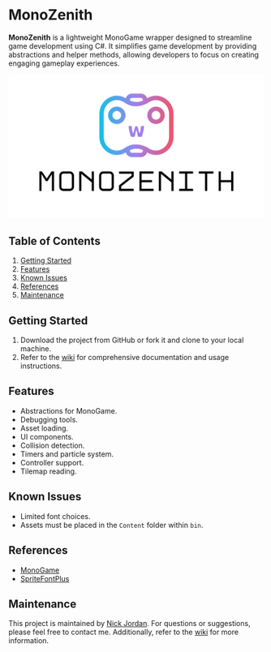 # MonoZenith

**MonoZenith** is a lightweight MonoGame wrapper designed to streamline game development using C#. It simplifies game development by providing abstractions and helper methods, allowing developers to focus on creating engaging gameplay experiences.

<img src="https://github.com/nickname2002/MonoZenith/blob/main/MonoZenith/Content/Images/monozenith.png?raw=true" width="600" />

## Table of Contents
1. [Getting Started](#getting-started)
2. [Features](#features)
3. [Known Issues](#known-issues)
4. [References](#references)
5. [Maintenance](#maintenance)

## Getting Started

1. Download the project from GitHub or fork it and clone to your local machine.
2. Refer to the [wiki](https://github.com/nickname2002/MonoZenith/wiki) for comprehensive documentation and usage instructions.

## Features

- Abstractions for MonoGame.
- Debugging tools.
- Asset loading.
- UI components.
- Collision detection.
- Timers and particle system.
- Controller support.
- Tilemap reading.

## Known Issues

- Limited font choices.
- Assets must be placed in the `Content` folder within `bin`.

## References
- [MonoGame](https://monogame.net)
- [SpriteFontPlus](https://github.com/rds1983/SpriteFontPlus)

## Maintenance

This project is maintained by [Nick Jordan](mailto:nickjordan2002@gmail.com).
For questions or suggestions, please feel free to contact me. Additionally, refer to the [wiki](https://github.com/nickname2002/MonoZenith/wiki) for more information.
